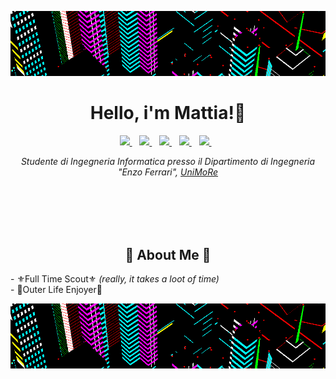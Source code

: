 ![xd](g3.gif)
 
<h1 align='center'>Hello, i'm Mattia!👋</h1> 

<p align='center'>
  <a href="https://www.instagram.com/bar0xx/">
    <img src="https://img.shields.io/badge/Instagram-E4405F?style=for-the-badge&logo=instagram&logoColor=white" />        
  </a>&nbsp;&nbsp;
  <a href="https://it-it.facebook.com/mattia.baroni.1238">
    <img src="https://img.shields.io/badge/Facebook-1877F2?style=for-the-badge&logo=facebook&logoColor=white" />
  </a>&nbsp;&nbsp;
  <a href="https://open.spotify.com/user/185263?si=525205e587fe4734">
     <img src="https://img.shields.io/badge/Spotify-1ED760?&style=for-the-badge&logo=spotify&logoColor=white" />
   </a>&nbsp;&nbsp;
  <a href="https://steamcommunity.com/id/bar0x/">
      <img src="https://img.shields.io/badge/Steam-000000?style=for-the-badge&logo=steam&logoColor=white" />
    </a>&nbsp;&nbsp;
 <a href="https://mattia.baronis1@gmail.com">
      <img src="https://img.shields.io/badge/Gmail-D14836?style=for-the-badge&logo=gmail&logoColor=white" />
    </a>&nbsp;&nbsp;
</p>

<p align='center'>
 <i>Studente di Ingegneria Informatica presso il Dipartimento di Ingegneria "Enzo Ferrari", <a href="https://www.unimore.it/en">UniMoRe</a> </i><br>
</p>

<br/><br/><br/><br/>
<h2 align='center'>🚣 About Me 🚣</h2>
- ⚜️Full Time Scout⚜️ <i>(really, it takes a loot of time)</i> <br/>
- 🌲Outer Life Enjoyer🌲


  <!---
 - 🌱 Sto imparando: C, HTML, assembly, Batchfile, python.<br>
- 📫 Vuoi scrivermi? fallo a mattia.baronis1@gmail.com<br>
- ❌ no lean nel cap ❌<br>
- ☣️ attualmente sotto esami<br>
</p>
--->


 ![xd](g3.gif)



